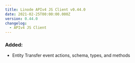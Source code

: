 ```yaml
---
title: Linode APIv4 JS Client v0.44.0
date: 2021-02-25T00:00:00.000Z
version: 0.44.0
changelog:
  - APIv4 JS Client
---
```


### Added:

- Entity Transfer event actions, schema, types, and methods

